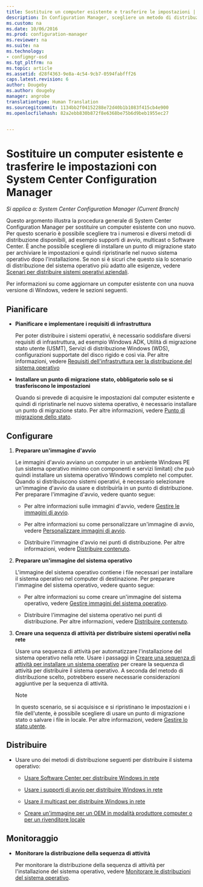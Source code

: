 ```yaml
---
title: Sostituire un computer esistente e trasferire le impostazioni | Configuration Manager
description: In Configuration Manager, scegliere un metodo di distribuzione, ad esempio supporti di avvio, multicast o Software Center, per sostituire un computer esistente con uno nuovo.
ms.custom: na
ms.date: 10/06/2016
ms.prod: configuration-manager
ms.reviewer: na
ms.suite: na
ms.technology:
- configmgr-osd
ms.tgt_pltfrm: na
ms.topic: article
ms.assetid: d28f4363-9e8a-4c54-9cb7-0594fabfff26
caps.latest.revision: 6
author: Dougeby
ms.author: dougeby
manager: angrobe
translationtype: Human Translation
ms.sourcegitcommit: 1134bb2f04152288e72d40b1b1083f415cb4e900
ms.openlocfilehash: 82a2ebb830b872f8e6368be75b6d9beb1955ec27


---
```

# <a name="replace-an-existing-computer-and-transfer-settings-with-system-center-configuration-manager"></a>Sostituire un computer esistente e trasferire le impostazioni con System Center Configuration Manager

*Si applica a: System Center Configuration Manager (Current Branch)*

Questo argomento illustra la procedura generale di System Center Configuration Manager per sostituire un computer esistente con uno nuovo. Per questo scenario è possibile scegliere tra i numerosi e diversi metodi di distribuzione disponibili, ad esempio supporti di avvio, multicast o Software Center. È anche possibile scegliere di installare un punto di migrazione stato per archiviare le impostazioni e quindi ripristinarle nel nuovo sistema operativo dopo l'installazione. Se non si è sicuri che questo sia lo scenario di distribuzione del sistema operativo più adatto alle esigenze, vedere [Scenari per distribuire sistemi operativi aziendali](scenarios-to-deploy-enterprise-operating-systems.md).  

 Per informazioni su come aggiornare un computer esistente con una nuova versione di Windows, vedere le sezioni seguenti.  

##  <a name="a-namebkmkplana-plan"></a><a name="BKMK_Plan"></a> Pianificare  

-   **Pianificare e implementare i requisiti di infrastruttura**  

     Per poter distribuire i sistemi operativi, è necessario soddisfare diversi requisiti di infrastruttura, ad esempio Windows ADK, Utilità di migrazione stato utente (USMT), Servizi di distribuzione Windows (WDS), configurazioni supportate del disco rigido e così via. Per altre informazioni, vedere [Requisiti dell'infrastruttura per la distribuzione del sistema operativo](../plan-design/infrastructure-requirements-for-operating-system-deployment.md)  

-   **Installare un punto di migrazione stato, obbligatorio solo se si trasferiscono le impostazioni**  

     Quando si prevede di acquisire le impostazioni dal computer esistente e quindi di ripristinarle nel nuovo sistema operativo, è necessario installare un punto di migrazione stato. Per altre informazioni, vedere [Punto di migrazione dello stato](../get-started/prepare-site-system-roles-for-operating-system-deployments.md#BKMK_StateMigrationPoints).  

##  <a name="a-namebkmkconfigurea-configure"></a><a name="BKMK_Configure"></a> Configurare  

1.  **Preparare un'immagine d'avvio**  

     Le immagini d'avvio avviano un computer in un ambiente Windows PE (un sistema operativo minimo con componenti e servizi limitati) che può quindi installare un sistema operativo Windows completo nel computer. Quando si distribuiscono sistemi operativi, è necessario selezionare un'immagine d'avvio da usare e distribuirla in un punto di distribuzione. Per preparare l'immagine d'avvio, vedere quanto segue:  

    -   Per altre informazioni sulle immagini d'avvio, vedere [Gestire le immagini di avvio](../get-started/manage-boot-images.md).  

    -   Per altre informazioni su come personalizzare un'immagine di avvio, vedere [Personalizzare immagini di avvio](../get-started/customize-boot-images.md).  

    -   Distribuire l'immagine d'avvio nei punti di distribuzione. Per altre informazioni, vedere [Distribuire contenuto](../../core/servers/deploy/configure/deploy-and-manage-content.md#a-namebkmkdistributea-distribute-content).  

2.  **Preparare un'immagine del sistema operativo**  

     L'immagine del sistema operativo contiene i file necessari per installare il sistema operativo nel computer di destinazione. Per preparare l'immagine del sistema operativo, vedere quanto segue:  

    -   Per altre informazioni su come creare un'immagine del sistema operativo, vedere [Gestire immagini del sistema operativo](../get-started/manage-operating-system-images.md).  

    -   Distribuire l'immagine del sistema operativo nei punti di distribuzione. Per altre informazioni, vedere [Distribuire contenuto](../../core/servers/deploy/configure/deploy-and-manage-content.md#a-namebkmkdistributea-distribute-content).  

3.  **Creare una sequenza di attività per distribuire sistemi operativi nella rete**  

     Usare una sequenza di attività per automatizzare l'installazione del sistema operativo nella rete. Usare i passaggi in [Creare una sequenza di attività per installare un sistema operativo](create-a-task-sequence-to-install-an-operating-system.md) per creare la sequenza di attività per distribuire il sistema operativo. A seconda del metodo di distribuzione scelto, potrebbero essere necessarie considerazioni aggiuntive per la sequenza di attività.  

    > [!NOTE]  
    >  In questo scenario, se si acquisisce e si ripristinano le impostazioni e i file dell'utente, è possibile scegliere di usare un punto di migrazione stato o salvare i file in locale. Per altre informazioni, vedere [Gestire lo stato utente](../get-started/manage-user-state.md).  

##  <a name="a-namebkmkdeploya-deploy"></a><a name="BKMK_Deploy"></a> Distribuire  

-   Usare uno dei metodi di distribuzione seguenti per distribuire il sistema operativo:  

    -   [Usare Software Center per distribuire Windows in rete](use-software-center-to-deploy-windows-over-the-network.md)  

    -   [Usare i supporti di avvio per distribuire Windows in rete](use-bootable-media-to-deploy-windows-over-the-network.md)  

    -   [Usare il multicast per distribuire Windows in rete](use-multicast-to-deploy-windows-over-the-network.md)  

    -   [Creare un'immagine per un OEM in modalità produttore computer o per un rivenditore locale](create-an-image-for-an-oem-in-factory-or-a-local-depot.md)  

## <a name="monitor"></a>Monitoraggio  

-   **Monitorare la distribuzione della sequenza di attività**  

     Per monitorare la distribuzione della sequenza di attività per l'installazione del sistema operativo, vedere [Monitorare le distribuzioni del sistema operativo](monitor-operating-system-deployments.md).  



<!--HONumber=Nov16_HO1-->


